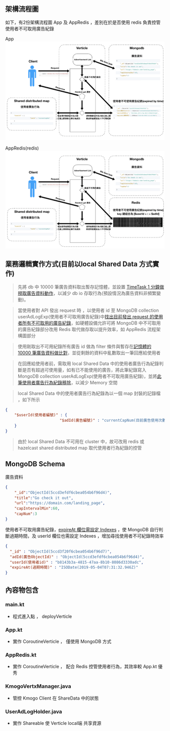 ## 架構流程圖
如下，有2份架構流程圖 App 及 AppRedis ，差別在於是否使用 redis 負責控管使用者不可取用廣告紀錄

App
![flowchart](./images/flowchart.png)

AppRedis(redis)
![flowchart](./images/flowchart2.png)

## 業務邏輯實作方式(目前以local Shared Data 方式實作)

> 先將 db 中 10000 筆廣告資料取出暫存記憶體，並設置 [TimeTask 1 分鐘做撈取廣告資料動作]，以減少 db io 存取行為(預設情況為廣告資料非頻繁變動)。

> 當使用者對 API 發出 request 時 ，以使用者 id 至 MongoDB collection userAdLogExp(使用者不可取用廣告紀錄)中[找出目前發出 request 的使用者所有不可取用的廣告紀錄]，如硬體設備允許可將 MongoDB 中不可取用的廣告紀錄部分改用 Redis 取代做存取以提升效率，如 AppRedis 流程架構圖部分

> 使用剛取出不可用紀錄所有廣告 id 做為 filter 條件與暫存在[記憶體的 10000 筆廣告資料做比對]，並從剩餘的資料中亂數取出一筆回應給使用者

> 在回應給使用者前，需取用 local Shared Data 中的使用者廣告行為紀錄判斷是否有超過可使用量，如有已不能使用的廣告，將此筆紀錄寫入 MongoDB collection userAdLogExp(使用者不可取用廣告紀錄)，並將[此筆使用者廣告行為紀錄移除]，以減少 Memory 空間

> local Shared Data 中的使用者廣告行為紀錄為以一個 map 封裝的記錄檔 ，如下所示
```json
{ 
    "$userId(使用者編號)" : {
                        "$adId(廣告編號)" : "currentCapNum(目前廣告使用次數)"
    }
}
```
> 由於 local Shared Data 不可用在 cluster 中，故可改用 redis 或 hazelcast shared distributed map  取代使用者行為紀錄的控管

## MongoDB Schema
廣告資料
```json
{
    "_id":"ObjectId(5ccd3efdf6cbea054b6f96d4)",
    "title":"Go check it out",
    "url":"https://domain.com/landing_page",
    "capIntervalMin":60,
    "capNum":3
}
```
使用者不可取用廣告紀錄，[expireAt 欄位需設定 Indexes] ，使 MongoDB 自行判斷過期時間，及 userId 欄位也需設定 Indexes ，增加尋找使用者不可紀錄時效率
```json
{
  "_id" : "ObjectId(5ccd3f20f6cbea054b6f96d7)",
  "adId(廣告ObjectId)" : "ObjectId(5ccd3efdf6cbea054b6f96d4)",
  "userId(使用者id)" : "b8143b3a-4815-47aa-8b10-8086d3330adc",
  "expireAt(過期時間)" : "ISODate(2019-05-04T07:31:32.946Z)"
}
```


## 內容物包含
### main.kt
  - 程式進入點 ， deployVerticle
### App.kt
  - 實作 CoroutineVerticle ， 僅使用 MongoDB 方式
### AppRedis.kt
  - 實作 CoroutineVerticle ， 配合 Redis 控管使用者行為，其效率較 App.kt 優秀
### KmogoVertxManager.java
  - 管控 Kmogo Client 在 ShareData 中的狀態
### UserAdLogHolder.java
  - 實作 Shareable 使 Verticle local端 共享資源
  
[TimeTask 1 分鐘做撈取廣告資料動作]: <https://github.com/dylan19901222/vertx-kotlin-coroutune-iv/blob/14b66f868ac50b3d44b51f5e5e7bfeda559bd69a/src/main/java/kotlin/frequencycap/App.kt#L81>
[expireAt 欄位需設定 Indexes]: <https://github.com/dylan19901222/vertx-kotlin-coroutune-iv/blob/14b66f868ac50b3d44b51f5e5e7bfeda559bd69a/src/main/java/kotlin/frequencycap/App.kt#L189>
[找出目前發出 request 的使用者所有不可取用的廣告紀錄]:<https://github.com/dylan19901222/vertx-kotlin-coroutune-iv/blob/8e4b4bb4e304e0e2182b40c99ffc6ec7d8d21b64/src/main/java/kotlin/frequencycap/App.kt#L108>
[記憶體的 10000 筆廣告資料做比對]:<https://github.com/dylan19901222/vertx-kotlin-coroutune-iv/blob/8e4b4bb4e304e0e2182b40c99ffc6ec7d8d21b64/src/main/java/kotlin/frequencycap/App.kt#L113>
[此筆使用者廣告行為紀錄移除]:<https://github.com/dylan19901222/vertx-kotlin-coroutune-iv/blob/8e4b4bb4e304e0e2182b40c99ffc6ec7d8d21b64/src/main/java/kotlin/frequencycap/App.kt#L135>

